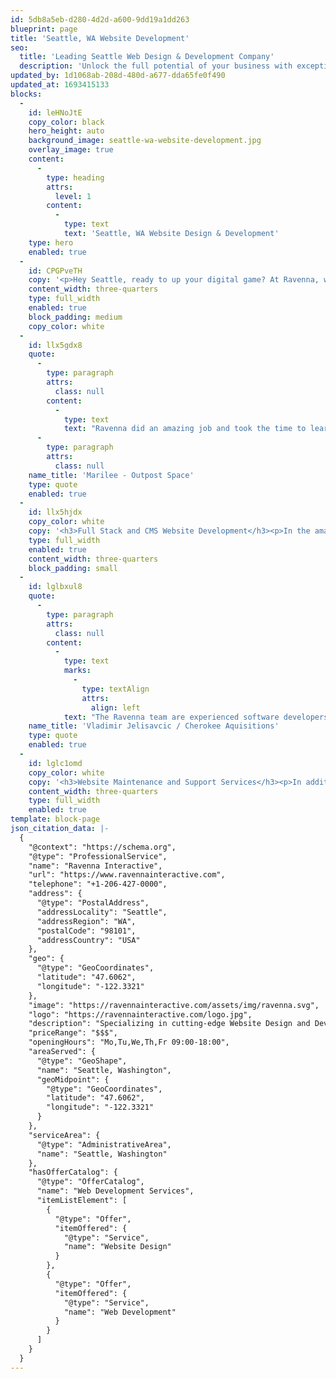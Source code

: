 ```yaml
---
id: 5db8a5eb-d280-4d2d-a600-9dd19a1dd263
blueprint: page
title: 'Seattle, WA Website Development'
seo:
  title: 'Leading Seattle Web Design & Development Company'
  description: 'Unlock the full potential of your business with exceptional Website Design and Development services in Seattle, WA. We specialize in creating intuitive, responsive websites that elevate your brand and engage your audience. Get a free consultation today!'
updated_by: 1d1068ab-208d-480d-a677-dda65fe0f490
updated_at: 1693415133
blocks:
  -
    id: leHNoJtE
    copy_color: black
    hero_height: auto
    background_image: seattle-wa-website-development.jpg
    overlay_image: true
    content:
      -
        type: heading
        attrs:
          level: 1
        content:
          -
            type: text
            text: 'Seattle, WA Website Design & Development'
    type: hero
    enabled: true
  -
    id: CPGPveTH
    copy: '<p>Hey Seattle, ready to up your digital game? At Ravenna, we don’t just build websites; we craft digital experiences that turn clicks into customers. Based right here in the Emerald City, we&#039;re your go-to experts for kickass Website Design and Development. Let&#039;s get something done together.<br>As a leading Seattle, WA, website design and development company, we understand your website is critical to your business. It&#039;s often the first impression that potential customers have of your brand, so it&#039;s critical to make it a good one.</p><h3>Thoughtful Website Design</h3><p>In today&#039;s fast-paced digital landscape, website design is about more than just eye-catching graphics and a sleek interface; it&#039;s about creating an interactive experience that resonates with your audience. Thoughtful website design goes beyond the superficial. It&#039;s a meticulous process that involves understanding your audience&#039;s needs, behaviors, and pain points. From an intuitive navigation menu to a color scheme that evokes the right emotions, every design element should serve a specific purpose and offer a solution to a problem. When done correctly, it turns visitors into loyal customers and brand ambassadors, adding real value to their experience.</p><p>Being thoughtful in design means paying attention to both form and function. The site should be aesthetically pleasing, but it should also be user-friendly and optimized for conversions. A website that excels in form but fails in function can frustrate users, leading to higher bounce rates. On the other hand, a site that is utilitarian but lacks polish may fail to convey professionalism, weakening brand trust. Striking a balance between the two is essential. This involves technical finesse, artistic skill, and an analytical approach to understand how users interact with the site. Every button placement, every image, and even the typography are intentionally chosen to create a harmonious user journey.</p>'
    content_width: three-quarters
    type: full_width
    enabled: true
    block_padding: medium
    copy_color: white
  -
    id: llx5gdx8
    quote:
      -
        type: paragraph
        attrs:
          class: null
        content:
          -
            type: text
            text: "Ravenna did an amazing job and took the time to learn about our company mission so that our website would be aesthetically pleasing and highly effective. They were flexible and accommodating\_with our schedule and gave thorough weekly reports to keep us updated on progress. We will definitely use Ravenna again for future needs!"
      -
        type: paragraph
        attrs:
          class: null
    name_title: 'Marilee - Outpost Space'
    type: quote
    enabled: true
  -
    id: llx5hjdx
    copy_color: white
    copy: '<h3>Full Stack and CMS Website Development</h3><p>In the amazing city of Seattle, WA, Full Stack and CMS Website Development are not just buzzwords; they&#039;re essential tools for any business looking to thrive in the digital world. Full Stack Development offers the full package—from server-side scripting to front-end user interfaces, we&#039;ve got it all covered. By leveraging cutting-edge technologies like Laravel, we create scalable, high-performance websites that can adapt to your ever-evolving business needs. It&#039;s not just about having a functional website; it&#039;s about delivering a seamless, end-to-end user experience that turns casual browsers into loyal customers.</p><p><a href="entry::0c623e4f-08d3-4367-9592-ab966a7a23cf">Learn more</a></p><p>When it comes to CMS (Content Management Systems) development, we offer unparalleled customization and ease of use. Whether you&#039;re a blogging aficionado or an e-commerce mogul, we tailor our CMS solutions to fit your unique needs, giving you the power to update content effortlessly without compromising on design or functionality. Based right here in Seattle, we understand the dynamic, fast-paced nature of this city and tailor our services to meet the demands of a competitive marketplace. Get ready to engage with your audience like never before, thanks to our state-of-the-art Full Stack and CMS solutions.</p><p><a href="entry::483442c7-e087-4a7a-9efb-c796d641e011">Read about Statamic vs WordPress</a></p>'
    type: full_width
    enabled: true
    content_width: three-quarters
    block_padding: small
  -
    id: lglbxul8
    quote:
      -
        type: paragraph
        attrs:
          class: null
        content:
          -
            type: text
            marks:
              -
                type: textAlign
                attrs:
                  align: left
            text: "The Ravenna team are experienced software developers who work quickly and efficiently. I feel comfortable trusting them with my company's critical web infrastructure."
    name_title: 'Vladimir Jelisavcic / Cherokee Aquisitions'
    type: quote
    enabled: true
  -
    id: lglc1omd
    copy_color: white
    copy: '<h3>Website Maintenance and Support Services</h3><p>In addition to website development, we also offer website maintenance and support services. We understand that maintaining a website can be time-consuming, so we&#039;re here to help you manage your website and ensure that it stays up-to-date and secure.</p><p>Our maintenance and support options range from a simple retainer that gets you priority access to us all the way up to a service-level agreement that guarantees response times, even at 4 in the morning.</p><h4>Let’s Meet</h4><p>We know that choosing a development partner can be a daunting task. That&#039;s why we always offer a free consultation to help you determine if we&#039;re the right fit for your needs. During this consultation, we&#039;ll discuss your goals and objectives and answer any questions you may have about our services.</p><p>Now all that said, we do our most effective work face-to-face. Contact us to discuss your website needs in Seattle, WA, by calling us at <a href="tel:2064270000">(206) 427-0000</a> or emailing <a href="mailto:tj@ravennainteractive.com">tj@ravennainteractive.com</a>.</p>'
    content_width: three-quarters
    type: full_width
    enabled: true
template: block-page
json_citation_data: |-
  {
    "@context": "https://schema.org",
    "@type": "ProfessionalService",
    "name": "Ravenna Interactive",
    "url": "https://www.ravennainteractive.com",
    "telephone": "+1-206-427-0000",
    "address": {
      "@type": "PostalAddress",
      "addressLocality": "Seattle",
      "addressRegion": "WA",
      "postalCode": "98101",
      "addressCountry": "USA"
    },
    "geo": {
      "@type": "GeoCoordinates",
      "latitude": "47.6062",
      "longitude": "-122.3321"
    },
    "image": "https://ravennainteractive.com/assets/img/ravenna.svg",
    "logo": "https://ravennainteractive.com/logo.jpg",
    "description": "Specializing in cutting-edge Website Design and Development services in Seattle, Washington. Transform your online presence with responsive design, intuitive UI, and robust back-end solutions.",
    "priceRange": "$$$",
    "openingHours": "Mo,Tu,We,Th,Fr 09:00-18:00",
    "areaServed": {
      "@type": "GeoShape",
      "name": "Seattle, Washington",
      "geoMidpoint": {
        "@type": "GeoCoordinates",
        "latitude": "47.6062",
        "longitude": "-122.3321"
      }
    },
    "serviceArea": {
      "@type": "AdministrativeArea",
      "name": "Seattle, Washington"
    },
    "hasOfferCatalog": {
      "@type": "OfferCatalog",
      "name": "Web Development Services",
      "itemListElement": [
        {
          "@type": "Offer",
          "itemOffered": {
            "@type": "Service",
            "name": "Website Design"
          }
        },
        {
          "@type": "Offer",
          "itemOffered": {
            "@type": "Service",
            "name": "Web Development"
          }
        }
      ]
    }
  }
---
```

